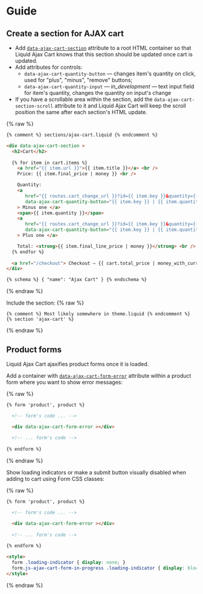 # Guide

## Create a section for AJAX cart
* Add [`data-ajax-cart-section`](data-ajax-cart-section) attribute to a root HTML container so that Liquid Ajax Cart knows that this section should be updated once cart is updated.
* Add attributes for controls:
  * `data-ajax-cart-quantity-button` — changes item's quantity on click, used for "plus", "minus", "remove" buttons;
  * `data-ajax-cart-quantity-input` — _in_development_ — text input field for item's quantity, changes the quantity on input's change
* If you have a scrollable area within the section, add the `data-ajax-cart-section-scroll` attribute to it and Liquid Ajax Cart will keep the scroll position the same after each section's HTML update.

{% raw %}
```html
{% comment %} sections/ajax-cart.liquid {% endcomment %}

<div data-ajax-cart-section >
  <h2>Cart</h2>
  
  {% for item in cart.items %}  
    <a href="{{ item.url }}">{{ item.title }}</a> <br />
    Price: {{ item.final_price | money }} <br />

    Quantity:
    <a 
       href="{{ routes.cart_change_url }}?id={{ item.key }}&quantity={{ item.quantity | minus: 1 }}" 
       data-ajax-cart-quantity-button="{{ item.key }} | {{ item.quantity | minus: 1 }}"
    > Minus one </a>
    <span>{{ item.quantity }}</span>
    <a 
       href="{{ routes.cart_change_url }}?id={{ item.key }}&quantity={{ item.quantity | plus: 1 }}" 
       data-ajax-cart-quantity-button="{{ item.key }} | {{ item.quantity | plus: 1 }}"
    > Plus one </a>

    Total: <strong>{{ item.final_line_price | money }}</strong> <br /> <br />  
  {% endfor %}
  
  <a href="/checkout"> Checkout — {{ cart.total_price | money_with_currency }} </button>
</div>

{% schema %} { "name": "Ajax Cart" } {% endschema %}
```
{% endraw %}

Include the section:
{% raw %}
```liquid
{% comment %} Most likely somewhere in theme.liquid {% endcomment %}
{% section 'ajax-cart' %}
```
{% endraw %}


## Product forms

Liquid Ajax Cart ajaxifies product forms once it is loaded. 

Add a container with [`data-ajax-cart-form-error`](data-ajax-cart-form-error) attribute within a product form where you want to show error messages:

{% raw %}
```html
{% form 'product', product %}

  <!-- form's code ... -->

  <div data-ajax-cart-form-error ></div>
  
  <!-- ... form's code -->
  
{% endform %}
```
{% endraw %}

Show loading indicators or make a submit button visually disabled when adding to cart using Form CSS classes:

{% raw %}
```html
{% form 'product', product %}

  <!-- form's code ... -->

  <div data-ajax-cart-form-error ></div>
  
  <!-- ... form's code -->
  
{% endform %}

<style>
  form .loading-indicator { display: none; }  
  form.js-ajax-cart-form-in-progress .loading-indicator { display: block; }
</style>
```
{% endraw %}
